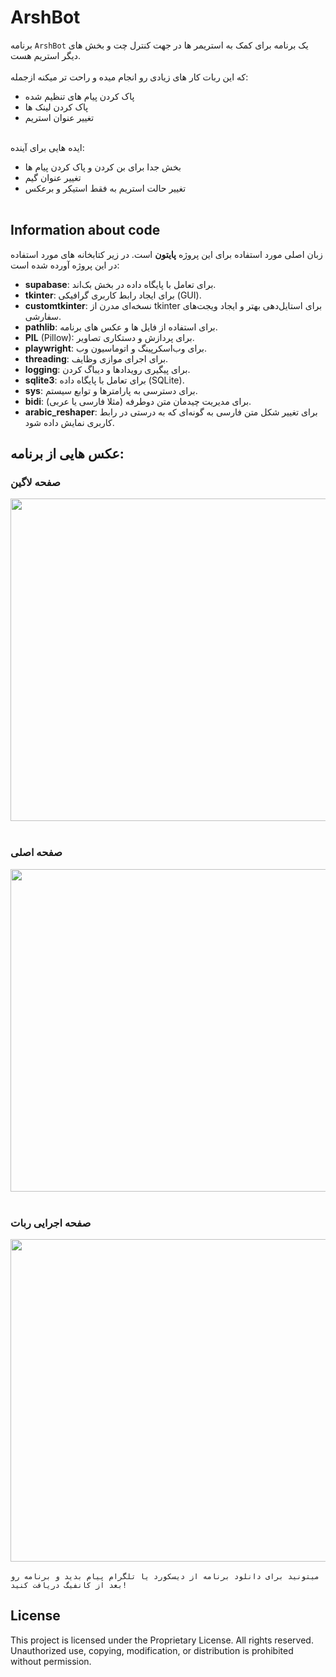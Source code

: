 # ArshBot
برنامه `ArshBot` یک برنامه برای کمک به استریمر ها در جهت کنترل چت و بخش های دیگر استریم هست. <br><br>
که این ربات کار های زیادی رو انجام میده و راحت تر میکنه ازجمله: <br>
- پاک کردن پیام های تنظیم شده <br>
- پاک کردن لینک ها <br>
- تغییر عنوان استریم <br><br>

ایده هایی برای آینده: <br>
- بخش جدا برای بن کردن و پاک کردن پیام ها <br>
- تغییر عنوان گیم <br>
- تغییر حالت استریم به فقط استیکر و برعکس<br><br>

## Information about code <br>
زبان اصلی مورد استفاده برای این پروژه **پایتون** است. در زیر کتابخانه های مورد استفاده در این پروژه آورده شده است: <br>

- **supabase**: برای تعامل با پایگاه داده در بخش بک‌اند.
- **tkinter**: برای ایجاد رابط کاربری گرافیکی (GUI).
- **customtkinter**: نسخه‌ای مدرن از tkinter برای استایل‌دهی بهتر و ایجاد ویجت‌های سفارشی.
- **pathlib**: برای استفاده از فایل ها و عکس های برنامه.
- **PIL** (Pillow): برای پردازش و دستکاری تصاویر.
- **playwright**: برای وب‌اسکرپینگ و اتوماسیون وب.
- **threading**: برای اجرای موازی وظایف.
- **logging**: برای پیگیری رویدادها و دیباگ کردن.
- **sqlite3**: برای تعامل با پایگاه داده (SQLite).
- **sys**: برای دسترسی به پارامترها و توابع سیستم.
- **bidi**: برای مدیریت چیدمان متن دوطرفه (مثلا فارسی یا عربی).
- **arabic_reshaper**: برای تغییر شکل متن فارسی به گونه‌ای که به درستی در رابط کاربری نمایش داده شود.

## عکس هایی از برنامه: <br>
### صفحه لاگین <br>
<img src="https://s8.uupload.ir/files/loginpage_qrj.png" width="1000" height="516" /> <br><br>
### صفحه اصلی <br>
<img src="https://s8.uupload.ir/files/homepage_8n1r.png" width="1000" height="516" /> <br><br>
### صفحه اجرایی ربات <br>
<img src="https://s8.uupload.ir/files/runpage_00on.png" width="1000" height="516" /> <br><br>
`میتونید برای دانلود برنامه از دیسکورد یا تلگرام پیام بدید و برنامه رو بعد از کانفیگ دریافت کنید!` <br>
## License
This project is licensed under the Proprietary License. All rights reserved. Unauthorized use, copying, modification, or distribution is prohibited without permission.


